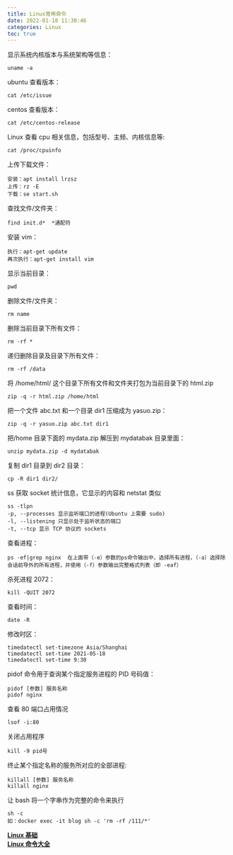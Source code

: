 ```yaml
---
title: Linux常用命令
date: 2022-01-18 11:30:46
categories: Linux
toc: true
---
```


显示系统内核版本与系统架构等信息：

```
uname -a
```

ubuntu 查看版本：

```
cat /etc/issue
```

<!--more-->
centos 查看版本：

```
cat /etc/centos-release
```

Linux 查看 cpu 相关信息，包括型号、主频、内核信息等:

```
cat /proc/cpuinfo
```

上传下载文件：

```
安装：apt install lrzsz
上传：rz -E
下载：se start.sh
```

查找文件/文件夹：

```
find init.d*  *通配符
```

<!--more-->

安装 vim：

```
执行：apt-get update
再次执行：apt-get install vim
```

显示当前目录：

```
pwd
```

删除文件/文件夹：

```
rm name
```

删除当前目录下所有文件：

```
rm -rf *
```

递归删除目录及目录下所有文件：

```
rm -rf /data
```

将 /home/html/ 这个目录下所有文件和文件夹打包为当前目录下的 html.zip

```
zip -q -r html.zip /home/html
```

把一个文件 abc.txt 和一个目录 dir1 压缩成为 yasuo.zip：

```
zip -q -r yasuo.zip abc.txt dir1
```

把/home 目录下面的 mydata.zip 解压到 mydatabak 目录里面：

```
unzip mydata.zip -d mydatabak
```

复制 dir1 目录到 dir2 目录：

```
cp -R dir1 dir2/
```

ss 获取 socket 统计信息，它显示的内容和 netstat 类似

```
ss -tlpn
-p, --processes 显示监听端口的进程(Ubuntu 上需要 sudo)
-l, --listening 只显示处于监听状态的端口
-t, --tcp 显示 TCP 协议的 sockets
```

查看进程：

```
ps -ef|grep nginx  在上面带（-e）参数的ps命令输出中，选择所有进程，（-a）选择除会话前导外的所有进程，并使用（-f）参数输出完整格式列表（即 -eaf）
```

杀死进程 2072：

```
kill -QUIT 2072
```

查看时间：

```
date -R
```

修改时区：

```
timedatectl set-timezone Asia/Shanghai
timedatectl set-time 2021-05-18
timedatectl set-time 9:30
```

pidof 命令用于查询某个指定服务进程的 PID 号码值：

```
pidof [参数] 服务名称
pidof nginx
```

查看 80 端口占用情况

```
lsof -i:80
```

关闭占用程序

```
kill -9 pid号
```

终止某个指定名称的服务所对应的全部进程:

```
killall [参数] 服务名称
killall nginx
```

让 bash 将一个字串作为完整的命令来执行

```
sh -c
如：docker exec -it blog sh -c 'rm -rf /111/*'
```

**[Linux 基础](https://www.linuxprobe.com/)**  
**[Linux 命令大全](https://www.linuxcool.com/)**
